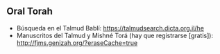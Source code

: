 ## Oral Torah
- Búsqueda en el Talmud Bablí: https://talmudsearch.dicta.org.il/he
- Manuscritos del Talmud y Mishné Torá (hay que registrarse [gratis]): http://fjms.genizah.org/?eraseCache=true
